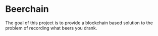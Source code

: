 # Beerchain
The goal of this project is to provide a blockchain based solution to the problem of recording what beers you drank.
